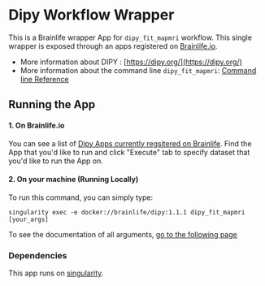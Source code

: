 # Dipy Workflow Wrapper

This is a Brainlife wrapper App for `dipy_fit_mapmri` workflow. This single wrapper is exposed through an apps registered on [Brainlife.io](https://brainlife.io).

- More information about DIPY : [https://dipy.org/](https://dipy.org/)
- More information about the command line `dipy_fit_mapmri`: [Command line Reference](https://dipy.org/documentation/latest/reference_cmd/dipy_fit_mapmri/)

## Running the App

#### 1. On Brainlife.io

You can see a list of [Dipy Apps currently regsitered on Brainlife](https://brainlife.io/apps#dipy). Find the App that you'd like to run and click "Execute" tab to specify dataset that you'd like to run the App on.

#### 2. On  your machine (Running Locally)

To run this command, you can simply type:

`singularity exec -e docker://brainlife/dipy:1.1.1 dipy_fit_mapmri [your_args]`

To see the documentation of all arguments, [go to the following page](https://dipy.org/documentation/1.1.1./reference_cmd/dipy_fit_mapmri/)

### Dependencies

This app runs on [singularity](https://www.sylabs.io/singularity/).
